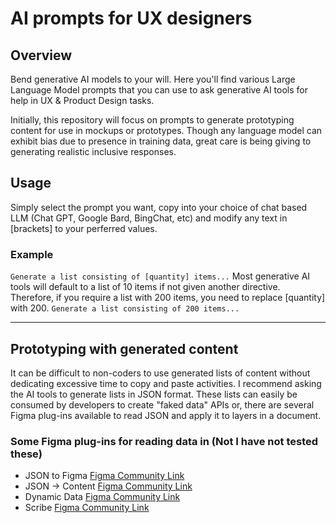 # AI prompts for UX designers
## Overview
Bend generative AI models to your will. Here you'll find various Large Language Model prompts that you can use to ask generative AI tools for help in UX & Product Design tasks.

Initially, this repository will focus on prompts to generate prototyping content for use in mockups or prototypes. Though any language model can exhibit bias due to presence in training data, great care is being giving to generating realistic inclusive responses.

## Usage
Simply select the prompt you want, copy into your choice of chat based LLM (Chat GPT, Google Bard, BingChat, etc) and modify any text in [brackets] to your perferred values.

### Example
`Generate a list consisting of [quantity] items...` Most generative AI tools will default to a list of 10 items if not given another directive. Therefore, if you require a list with 200 items, you need to replace [quantity] with 200. `Generate a list consisting of 200 items...` 

---
## Prototyping with generated content
It can be difficult to non-coders to use generated lists of content without dedicating excessive time to copy and paste activities. I recommend asking the AI tools to generate lists in JSON format. These lists can easily be consumed by developers to create "faked data" APIs or, there are several Figma plug-ins available to read JSON and apply it to layers in a document.

### Some Figma plug-ins for reading data in (Not I have not tested these)
- JSON to Figma [Figma Community Link](https://www.figma.com/community/plugin/789839703871161985/JSON-to-Figma)
- JSON → Content [Figma Community Link](https://www.figma.com/community/plugin/797778700190966062/JSON-%E2%86%92-Content)
- Dynamic Data [Figma Community Link](https://www.figma.com/community/plugin/954021564250730610/Dynamic-Data)
- Scribe [Figma Community Link](https://www.figma.com/community/plugin/952689592792995578/Scribe---Dynamic-data-in-seconds)
